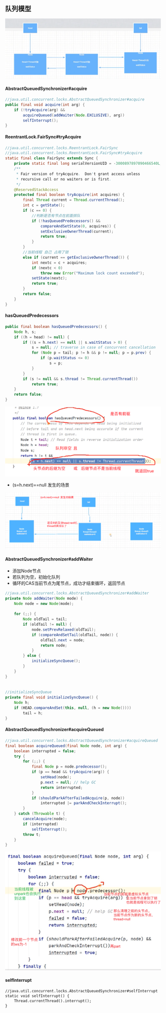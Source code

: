 ## 队列模型

![image-20210930031140446](assets/AQS/image-20210930031140446.png)

#### AbstractQueuedSynchronizer#acquire

```java
//java.util.concurrent.locks.AbstractQueuedSynchronizer#acquire
public final void acquire(int arg) {
    if (!tryAcquire(arg) &&
        acquireQueued(addWaiter(Node.EXCLUSIVE), arg))
        selfInterrupt();
}
```

#### ReentrantLock.FairSync#tryAcquire

```java
//java.util.concurrent.locks.ReentrantLock.FairSync
//java.util.concurrent.locks.ReentrantLock.FairSync#tryAcquire
static final class FairSync extends Sync {
    private static final long serialVersionUID = -3000897897090466540L;
    /**
     * Fair version of tryAcquire.  Don't grant access unless
     * recursive call or no waiters or is first.
     */
    @ReservedStackAccess
    protected final boolean tryAcquire(int acquires) {
        final Thread current = Thread.currentThread();
        int c = getState();
        if (c == 0) {
            //判断是否有节点在前面排队
            if (!hasQueuedPredecessors() &&
                compareAndSetState(0, acquires)) {
                setExclusiveOwnerThread(current);
                return true;
            }
        }
        //当前线程 自己 占用了锁
        else if (current == getExclusiveOwnerThread()) {
            int nextc = c + acquires;
            if (nextc < 0)
                throw new Error("Maximum lock count exceeded");
            setState(nextc);
            return true;
        }
        return false;
    }
}
```





#### hasQueuedPredecessors

```java
public final boolean hasQueuedPredecessors() {
    Node h, s;
    if ((h = head) != null) {
        if ((s = h.next) == null || s.waitStatus > 0) {
            s = null; // traverse in case of concurrent cancellation
            for (Node p = tail; p != h && p != null; p = p.prev) {
                if (p.waitStatus <= 0)
                    s = p;
            }
        }
        if (s != null && s.thread != Thread.currentThread())
            return true;
    }
    return false;
}
```

<img src="assets/AQS/image-20210930025213176.png" alt="image-20210930025213176" style="zoom:50%;" />

- (s=h.next)==null  发生的场景

![image-20210930031037519](assets/AQS/image-20210930031037519.png)



#### AbstractQueuedSynchronizer#addWaiter

- 添加Node节点
- 若队列为空，初始化队列
- 循环的CAS当前节点为尾节点，成功才结束循环，返回节点

```java
//java.util.concurrent.locks.AbstractQueuedSynchronizer#addWaiter
private Node addWaiter(Node mode) {
    Node node = new Node(mode);

    for (;;) {
        Node oldTail = tail;
        if (oldTail != null) {
            node.setPrevRelaxed(oldTail);
            if (compareAndSetTail(oldTail, node)) {
                oldTail.next = node;
                return node;
            }
        } else {
            initializeSyncQueue();
        }
    }
}


//initializeSyncQueue
private final void initializeSyncQueue() {
    Node h;
    if (HEAD.compareAndSet(this, null, (h = new Node())))
        tail = h;
}
```

#### 







#### AbstractQueuedSynchronizer#acquireQueued

```java
//java.util.concurrent.locks.AbstractQueuedSynchronizer#acquireQueued
final boolean acquireQueued(final Node node, int arg) {
    boolean interrupted = false;
    try {
        for (;;) {
            final Node p = node.predecessor();
            if (p == head && tryAcquire(arg)) {
                setHead(node);
                p.next = null; // help GC
                return interrupted;
            }
            if (shouldParkAfterFailedAcquire(p, node))
                interrupted |= parkAndCheckInterrupt();
        }
    } catch (Throwable t) {
        cancelAcquire(node);
        if (interrupted)
            selfInterrupt();
        throw t;
    }
}
```

<img src="assets/AQS/image-20210930025353615.png" alt="image-20210930025353615" style="zoom:50%;" />



#### selfInterrupt

```
//java.util.concurrent.locks.AbstractQueuedSynchronizer#selfInterrupt
static void selfInterrupt() {
    Thread.currentThread().interrupt();
}
```

